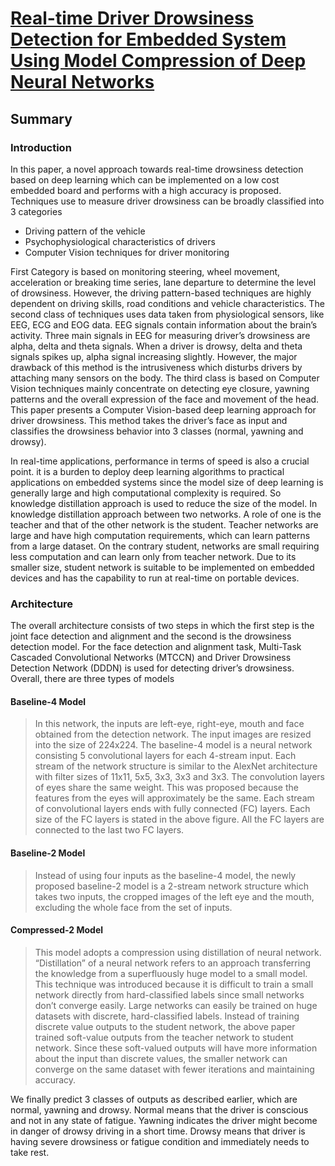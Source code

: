 # [Real-time Driver Drowsiness Detection for Embedded System Using Model Compression of Deep Neural Networks](http://openaccess.thecvf.com/content_cvpr_2017_workshops/w4/papers/Reddy_Real-Time_Driver_Drowsiness_CVPR_2017_paper.pdf)

## Summary
### Introduction
In this paper, a novel approach towards real-time drowsiness detection based on deep learning which can be implemented on a low cost embedded board and performs with a high accuracy is proposed. Techniques use to measure driver drowsiness can be broadly classified into 3 categories
* Driving pattern of the vehicle
* Psychophysiological characteristics of drivers
* Computer Vision techniques for driver monitoring 

First Category is based on monitoring steering, wheel movement, acceleration or breaking time series, lane departure to determine the level of drowsiness. However, the driving pattern-based techniques are highly dependent on driving skills, road conditions and vehicle characteristics. The second class of techniques uses data taken from physiological sensors, like EEG, ECG and EOG data. EEG signals contain information about the brain’s activity. Three main signals in EEG for measuring driver’s drowsiness are alpha, delta and theta signals. When a driver is drowsy, delta and theta signals spikes up, alpha signal increasing slightly. However, the major drawback of this method is the intrusiveness which disturbs drivers by attaching many sensors on the body. The third class is based on Computer Vision techniques mainly concentrate on detecting eye closure, yawning patterns and the overall expression of the face and movement of the head. This paper presents a Computer Vision-based deep learning approach for driver drowsiness. This method takes the driver’s face as input and classifies the drowsiness behavior into 3 classes (normal, yawning and drowsy).

In real-time applications, performance in terms of speed is also a crucial point. it is a burden to deploy deep learning algorithms to practical applications on embedded systems since the model size of deep learning is generally large and high computational complexity is required. So knowledge distillation approach is used to reduce the size of the model. In knowledge distillation approach between two networks. A role of one is the teacher and that of the other network is the student. Teacher networks are large and have high computation requirements, which can learn patterns from a large dataset. On the contrary student, networks are small requiring less computation and can learn only from teacher network. Due to its smaller size, student network is suitable to be implemented on embedded devices and has the capability to run at real-time on portable devices.

### Architecture
The overall architecture consists of two steps in which the first step is the joint face detection and alignment and the second is the drowsiness detection model. For the face detection and alignment task, Multi-Task Cascaded Convolutional Networks (MTCCN) and Driver Drowsiness Detection Network (DDDN) is used for detecting driver’s drowsiness. Overall, there are three types of models
#### Baseline-4 Model
> In this network, the inputs are left-eye, right-eye, mouth and face obtained from the detection network. The input images are resized into the size of 224ⅹ224. The baseline-4 model is a neural network consisting 5 convolutional layers for each 4-stream input. Each stream of the network structure is similar to the AlexNet architecture with filter sizes of 11ⅹ11, 5ⅹ5, 3ⅹ3, 3ⅹ3 and 3ⅹ3. The convolution layers of eyes share the same weight. This was proposed because the features from the eyes will approximately be the same. Each stream of convolutional layers ends with fully connected (FC) layers. Each size of the FC layers is stated in the above figure. All the FC layers are connected to the last two FC layers.
#### Baseline-2 Model
> Instead of using four inputs as the baseline-4 model, the newly proposed baseline-2 model is a 2-stream network structure which takes two inputs, the cropped images of the left eye and the mouth, excluding the whole face from the set of inputs. 
#### Compressed-2 Model 
> This model adopts a compression using distillation of neural network. “Distillation” of a neural network refers to an approach transferring the knowledge from a superfluously huge model to a small model. This technique was introduced because it is difficult to train a small network directly from hard-classified labels since small networks don’t converge easily. Large networks can easily be trained on huge datasets with discrete, hard-classified labels. Instead of training discrete value outputs to the student network, the above paper trained soft-value outputs from the teacher network to student network. Since these soft-valued outputs will have more information about the input than discrete values, the smaller network can converge on the same dataset with fewer iterations and maintaining accuracy.

We finally predict 3 classes of outputs as described earlier, which are normal, yawning and drowsy. Normal means that the driver is conscious and not in any state of fatigue. Yawning indicates the driver might become in danger of drowsy driving in a short time. Drowsy means that driver is having severe drowsiness or fatigue condition and immediately needs to take rest.